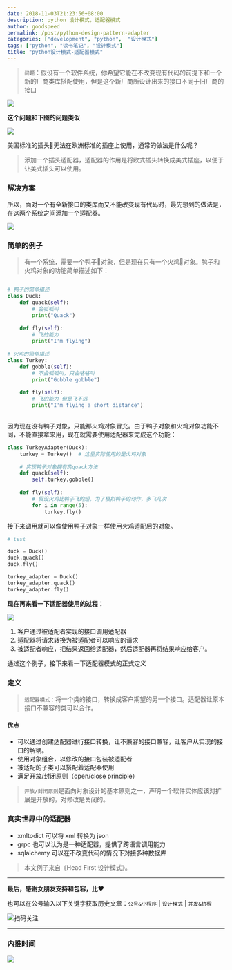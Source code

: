 ```yaml
---
date: 2018-11-03T21:23:56+08:00
description: python 设计模式，适配器模式
author: goodspeed
permalink: /post/python-design-pattern-adapter
categories: ["development", "python",  "设计模式"]
tags: ["python", "读书笔记", "设计模式"]
title: "python设计模式-适配器模式"
---
```


> `问题`：假设有一个软件系统，你希望它能在不改变现有代码的前提下和一个新的厂商类库搭配使用，但是这个新厂商所设计出来的接口不同于旧厂商的接口

![](http://media.gusibi.mobi/ggjMjkbHdiBnU8YUY0iNQe3I9XXxZ_OYE0o7uI2Gxw8CXzOP1_WyHjcVrbXiDvcc)

**这个问题和下图的问题类似**

![](http://media.gusibi.mobi/TWyhF3_0rCaiR4WVmmmVQN05VLUR0pVgbHL28bV4ce2Kim_i74yFICJDqEnoVi2L)

美国标准的插头🔌无法在欧洲标准的插座上使用，通常的做法是什么呢？

> 添加一个插头适配器，适配器的作用是将欧式插头转换成美式插座，以便于让美式插头可以使用。

### 解决方案

所以，面对一个有全新接口的类库而又不能改变现有代码时，最先想到的做法是，在这两个系统之间添加一个适配器。

![](http://media.gusibi.mobi/VxXkkbIoWmKptVX2qSd_WNGrO2KdVgnrmMpe_sPdhuMk6xeVqLnJd3TN2qTY7k1q)

### 简单的例子

> 有一个系统，需要一个鸭子🦆对象，但是现在只有一个火鸡🦃对象。鸭子和火鸡对象的功能简单描述如下：

```python

# 鸭子的简单描述
class Duck:
    def quack(self):
        # 会呱呱叫
        print("Quack")
    
    def fly(self):
        # 飞的能力
        print("I'm flying")
        
# 火鸡的简单描述
class Turkey:
    def gobble(self):
        # 不会呱呱叫，只会咯咯叫
        print("Gobble gobble")
    
    def fly(self):
        # 飞的能力 但是飞不远
        print("I'm flying a short distance")
    
```

因为现在没有鸭子对象，只能那火鸡对象冒充。由于鸭子对象和火鸡对象功能不同，不能直接拿来用，现在就需要使用适配器来完成这个功能：

```python
class TurkeyAdapter(Duck):
    turkey = Turkey()  # 这里实际使用的是火鸡对象
    
    # 实现鸭子对象拥有的quack方法
    def quack(self):
        self.turkey.gobble()
    
    def fly(self):
        # 假设火鸡比鸭子飞的短，为了模拟鸭子的动作，多飞几次
        for i in range(5):
            turkey.fly()
```

接下来调用就可以像使用鸭子对象一样使用火鸡适配后的对象。

```python
# test

duck = Duck()
duck.quack()
duck.fly()

turkey_adapter = Duck()
turkey_adapter.quack()
turkey_adapter.fly()
```

**现在再来看一下适配器使用的过程：**

![](http://media.gusibi.mobi/Y5ID_UHcjlr0row8knQGM5vb8KNtRSlH_-6k-SrVOgvbAsE-iH7kweMC-mgvIGnM)

1. 客户通过被适配者实现的接口调用适配器
2. 适配器将请求转换为被适配者可以响应的请求
3. 被适配者响应，把结果返回给适配器，然后适配器再将结果响应给客户。

通过这个例子，接下来看一下适配器模式的正式定义

### 定义

> `适配器模式：`将一个类的接口，转换成客户期望的另一个接口。适配器让原本接口不兼容的类可以合作。

#### 优点

* 可以通过创建适配器进行接口转换，让不兼容的接口兼容，让客户从实现的接口的解耦。
* 使用对象组合，以修改的接口包装被适配者
* 被适配的子类可以搭配着适配器使用
* 满足开放/封闭原则（open/close principle）

> `开放/封闭原则`是面向对象设计的基本原则之一，声明一个软件实体应该对扩展是开放的，对修改是关闭的。



### 真实世界中的适配器

* xmltodict 可以将 xml 转换为 json
* grpc 也可以认为是一种适配器，提供了跨语言调用能力
* sqlalchemy 可以在不改变代码的情况下对接多种数据库


> 本文例子来自《Head First 设计模式》。


------


**最后，感谢女朋友支持和包容，比❤️**

也可以在公号输入以下关键字获取历史文章：`公号&小程序` | `设计模式` | `并发&协程`

![扫码关注](http://media.gusibi.mobi/zHqNew3j1brVxSoTkjOerslhnB_ZpchcOXf60lFUxiZ5YtnCHs5HrJNOP14go6Ea)

---------------

### 内推时间

![](http://media.gusibi.mobi/5FzreeM6IYt55JSQMAV63INPIvuPik75FlJAbP1e7Zdlg1WPe6BrHI-q0jkXskGf)